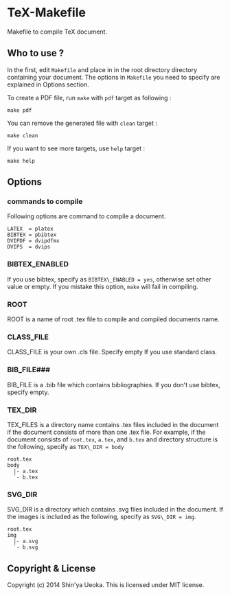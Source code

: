 TeX-Makefile
============
Makefile to compile TeX document.

Who to use ?
------------
In the first, edit `Makefile` and place in in the root directory directory
containing your document.  The options in `Makefile` you need to specify are
explained in Options section.

To create a PDF file, run `make` with `pdf` target as following :

    make pdf

You can remove the generated file with `clean` target :

    make clean

If you want to see more targets, use `help` target :

    make help


Options
-------

### commands to compile ###
Following options are command to compile a document.

    LATEX  = platex
    BIBTEX = pbibtex
    DVIPDF = dvipdfmx
    DVIPS  = dvips

### BIBTEX\_ENABLED ###
If you use bibtex, specify as `BIBTEX\_ENABLED = yes`, otherwise set other
value or empty.  If you mistake this option, `make` will fail in compiling.

### ROOT ###
ROOT is a name of root .tex file to compile and compiled documents name.

### CLASS\_FILE ####
CLASS\_FILE is your own .cls file.  Specify empty If you use standard class.

### BIB\_FILE###
BIB\_FILE is a .bib file which contains bibliographies.  If you don't use
bibtex, specify empty.

### TEX\_DIR ###
TEX\_FILES is a directory name contains .tex files included in the document if
the document consists of more than one .tex file.  For example, if the document
consists of `root.tex`, `a.tex`, and `b.tex` and directory structure is the
following, specify as `TEX\_DIR = body`

    root.tex
    body
      |- a.tex
      `- b.tex

### SVG\_DIR ###
SVG\_DIR is a directory which contains .svg files included in the document.  If
the images is included as the following, specify as `SVG\_DIR = img`.

    root.tex
    img
      |- a.svg
      `- b.svg


Copyright & License
-------------------
Copyright (c) 2014 Shin'ya Ueoka.
This is licensed under MIT license.

